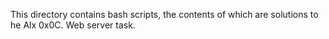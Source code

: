 This directory contains bash scripts, the contents of which are solutions to he Alx 0x0C. Web server task.
